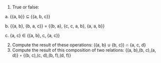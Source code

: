 1. True or false:
  
  a. {{a, b}} ⊆ {{a, b, c}}
  
  b. {{a, b}, {b, a, c}} = {{b, a}, {c, c, a, b}, {a, a, b}}
  
  c. {a, c} ∈ {{a, b}, c, {a, c}}
  
2. Compute the result of these operations:
({a, b} ∪ {b, c}) ∩ {a, c, d}
3. Compute the result of this composition of two relations:
{(a, b),(b, c),(a, d)} ◦ {(b, c),(c, d),(b, f),(d, f)}
